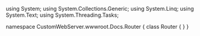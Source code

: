 ﻿using System;
using System.Collections.Generic;
using System.Linq;
using System.Text;
using System.Threading.Tasks;

namespace CustomWebServer.wwwroot.Docs.Router
{
    class Router
    {
    }
}
